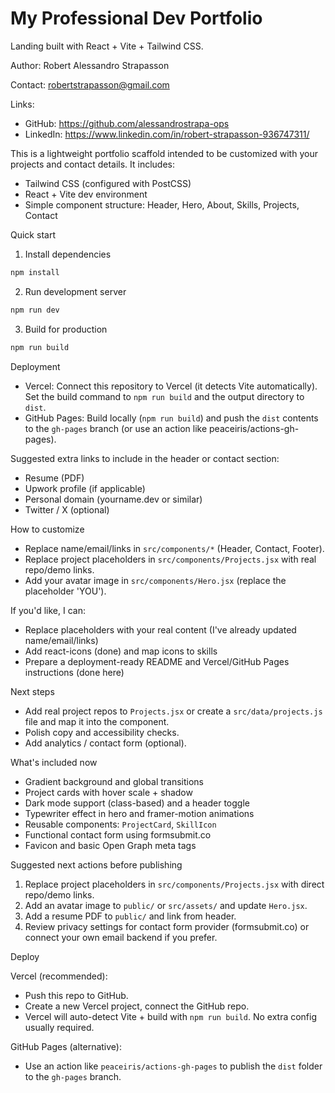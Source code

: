 # My Professional Dev Portfolio

Landing built with React + Vite + Tailwind CSS.

Author: Robert Alessandro Strapasson

Contact: robertstrapasson@gmail.com

Links:
- GitHub: https://github.com/alessandrostrapa-ops
- LinkedIn: https://www.linkedin.com/in/robert-strapasson-936747311/

This is a lightweight portfolio scaffold intended to be customized with your projects and contact details. It includes:

- Tailwind CSS (configured with PostCSS)
- React + Vite dev environment
- Simple component structure: Header, Hero, About, Skills, Projects, Contact

Quick start

1. Install dependencies

```cmd
npm install
```

2. Run development server

```cmd
npm run dev
```

3. Build for production

```cmd
npm run build
```

Deployment

- Vercel: Connect this repository to Vercel (it detects Vite automatically). Set the build command to `npm run build` and the output directory to `dist`.
- GitHub Pages: Build locally (`npm run build`) and push the `dist` contents to the `gh-pages` branch (or use an action like peaceiris/actions-gh-pages).

Suggested extra links to include in the header or contact section:
- Resume (PDF)
- Upwork profile (if applicable)
- Personal domain (yourname.dev or similar)
- Twitter / X (optional)

How to customize

- Replace name/email/links in `src/components/*` (Header, Contact, Footer).
- Replace project placeholders in `src/components/Projects.jsx` with real repo/demo links.
- Add your avatar image in `src/components/Hero.jsx` (replace the placeholder 'YOU').

If you'd like, I can:

- Replace placeholders with your real content (I've already updated name/email/links)
- Add react-icons (done) and map icons to skills
- Prepare a deployment-ready README and Vercel/GitHub Pages instructions (done here)

Next steps

- Add real project repos to `Projects.jsx` or create a `src/data/projects.js` file and map it into the component.
- Polish copy and accessibility checks.
- Add analytics / contact form (optional).

What's included now

- Gradient background and global transitions
- Project cards with hover scale + shadow
- Dark mode support (class-based) and a header toggle
- Typewriter effect in hero and framer-motion animations
- Reusable components: `ProjectCard`, `SkillIcon`
- Functional contact form using formsubmit.co
- Favicon and basic Open Graph meta tags

Suggested next actions before publishing

1. Replace project placeholders in `src/components/Projects.jsx` with direct repo/demo links.
2. Add an avatar image to `public/` or `src/assets/` and update `Hero.jsx`.
3. Add a resume PDF to `public/` and link from header.
4. Review privacy settings for contact form provider (formsubmit.co) or connect your own email backend if you prefer.

Deploy

Vercel (recommended):
- Push this repo to GitHub.
- Create a new Vercel project, connect the GitHub repo.
- Vercel will auto-detect Vite + build with `npm run build`. No extra config usually required.

GitHub Pages (alternative):
- Use an action like `peaceiris/actions-gh-pages` to publish the `dist` folder to the `gh-pages` branch.

